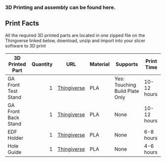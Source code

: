### 3D Printing and assembly can be found here.

## Print Facts
All the required 3D printed parts are located in one zipped file on the Thingverse linked below, download, unzip and import into your slicer software to 3D print
<table>
<thead>
<tr>
<th><strong>3D Printed Part</strong></th>
<th align="right"><strong>Quantity</strong></th>
<th><strong>URL</strong></th>
<th><strong>Material</strong></th>
<th><strong>Supports</strong></th>
<th><strong>Print Time</strong></th>
</tr>
</thead>
<tbody>
<tr>
<td>GA Front Test Stand</td>
<td align="right">1</td>
<td><a href="https://www.thingiverse.com/thing:4168993">Thingiverse</a></td>
<td>PLA</td>
<td>Yes: Touching Build Plate Only</td>
<td>10-12 hours</td>
</tr>
<tr>
<td>GA Front Back Stand</td>
<td align="right">1</td>
<td><a href="https://www.thingiverse.com/thing:4168993">Thingiverse</a></td>
<td>PLA</td>
<td>None</td>
<td>10-12 hours</td>
</tr>
<tr>
<td>EDF Holder</td>
<td align="right">1</td>
<td><a href="https://www.thingiverse.com/thing:4168993">Thingiverse</a></td>
<td>PLA</td>
<td>None</td>
<td>6-8 hours</td>
</tr>
<tr>
<td>Hole Guide</td>
<td align="right">1</td>
<td><a href="https://www.thingiverse.com/thing:4168993">Thingiverse</a></td>
<td>PLA</td>
<td>None</td>
<td>4-6 hours</td>
</tr>
</table>
